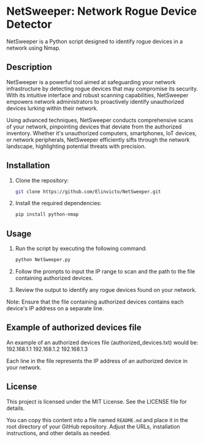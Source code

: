 # NetSweeper: Network Rogue Device Detector

NetSweeper is a Python script designed to identify rogue devices in a network using Nmap.

## Description

NetSweeper is a powerful tool aimed at safeguarding your network infrastructure by detecting rogue devices that may compromise its security. With its intuitive interface and robust scanning capabilities, NetSweeper empowers network administrators to proactively identify unauthorized devices lurking within their network.

Using advanced techniques, NetSweeper conducts comprehensive scans of your network, pinpointing devices that deviate from the authorized inventory. Whether it's unauthorized computers, smartphones, IoT devices, or network peripherals, NetSweeper efficiently sifts through the network landscape, highlighting potential threats with precision.

## Installation

1. Clone the repository:
   ```sh
   git clone https://github.com/Elinvicto/NetSweeper.git

2. Install the required dependencies:
   ```sh
   pip install python-nmap

## Usage
 
1. Run the script by executing the following command:
   ```sh
   python NetSweeper.py

2. Follow the prompts to input the IP range to scan and the path to the file containing authorized devices.

3. Review the output to identify any rogue devices found on your network.

Note: Ensure that the file containing authorized devices contains each device's IP address on a separate line.

## Example of authorized devices file

An example of an authorized devices file (authorized_devices.txt) would be: 
   192.168.1.1
   192.168.1.2
   192.168.1.3

Each line in the file represents the IP address of an authorized device in your network.

## License

This project is licensed under the MIT License. See the LICENSE file for details.

You can copy this content into a file named `README.md` and place it in the root directory of your GitHub repository. Adjust the URLs, installation instructions, and other details as needed.

